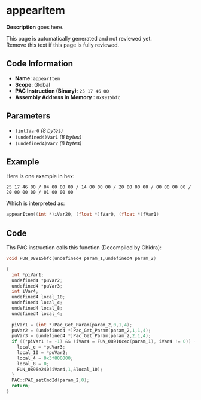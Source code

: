 # appearItem

**Description** goes here.

This page is automatically generated and not reviewed yet.<br>Remove this text if this page is fully reviewed.

## Code Information

- **Name**: `appearItem`
- **Scope**: Global
- **PAC Instruction (Binary)**: `25 17 46 00`
- **Assembly Address in Memory** : `0x8915bfc`

## Parameters

- `(int)Var0` *(8 bytes)*
- `(undefined4)Var1` *(8 bytes)*
- `(undefined4)Var2` *(8 bytes)*

## Example

Here is one example in hex:

```25 17 46 00 / 04 00 00 00 / 14 00 00 00 / 20 00 00 00 / 00 00 00 00 / 20 00 00 00 / 01 00 00 00```

Which is interpreted as:

```c
appearItem((int *)iVar20, (float *)fVar0, (float *)fVar1)
```

## Code

Ths PAC instruction calls this function (Decompiled by Ghidra):

```c
void FUN_08915bfc(undefined4 param_1,undefined4 param_2)

{
  int *piVar1;
  undefined4 *puVar2;
  undefined4 *puVar3;
  int iVar4;
  undefined4 local_10;
  undefined4 local_c;
  undefined4 local_8;
  undefined4 local_4;
  
  piVar1 = (int *)Pac_Get_Param(param_2,0,1,4);
  puVar2 = (undefined4 *)Pac_Get_Param(param_2,1,1,4);
  puVar3 = (undefined4 *)Pac_Get_Param(param_2,2,1,4);
  if ((*piVar1 != -1) && (iVar4 = FUN_08910c4c(param_1), iVar4 != 0)) {
    local_c = *puVar3;
    local_10 = *puVar2;
    local_4 = 0x3f800000;
    local_8 = 0;
    FUN_0896e240(iVar4,1,&local_10);
  }
  PAC::PAC_setCmdId(param_2,0);
  return;
}
```

